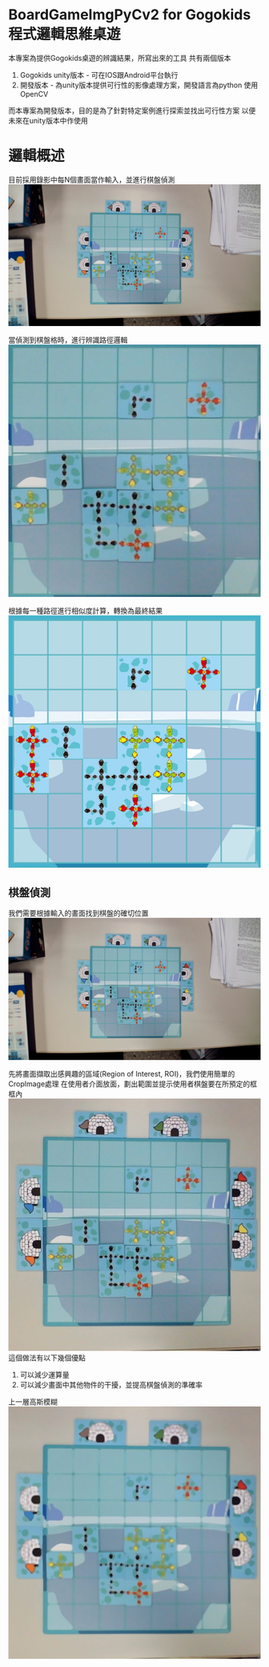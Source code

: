 # BoardGameImgPyCv2 for Gogokids 程式邏輯思維桌遊

本專案為提供Gogokids桌遊的辨識結果，所寫出來的工具
共有兩個版本
1. Gogokids unity版本 - 可在IOS跟Android平台執行
2. 開發版本 - 為unity版本提供可行性的影像處理方案，開發語言為python 使用 OpenCV

而本專案為開發版本，目的是為了針對特定案例進行探索並找出可行性方案
以便未來在unity版本中作使用

# 邏輯概述

目前採用錄影中每N個畫面當作輸入，並進行棋盤偵測
![image](https://github.com/LanZBoY/BoardGameImgPyCv2/blob/master/procedure_img/input.jpg)

當偵測到棋盤格時，進行辨識路徑邏輯
![image](https://github.com/LanZBoY/BoardGameImgPyCv2/blob/master/procedure_img/result.jpg)

根據每一種路徑進行相似度計算，轉換為最終結果
![image](https://github.com/LanZBoY/BoardGameImgPyCv2/blob/master/procedure_img/final_result.jpg)

## 棋盤偵測

我們需要根據輸入的畫面找到棋盤的確切位置
![image](https://github.com/LanZBoY/BoardGameImgPyCv2/blob/master/procedure_img/input.jpg)

先將畫面擷取出感興趣的區域(Region of Interest, ROI)，我們使用簡單的CropImage處理
在使用者介面放面，劃出範圍並提示使用者棋盤要在所預定的框框內
![image](https://github.com/LanZBoY/BoardGameImgPyCv2/blob/master/procedure_img/crop.jpg)
這個做法有以下幾個優點
1. 可以減少運算量
2. 可以減少畫面中其他物件的干擾，並提高棋盤偵測的準確率

上一層高斯模糊
![image](https://github.com/LanZBoY/BoardGameImgPyCv2/blob/master/procedure_img/blur.jpg)
